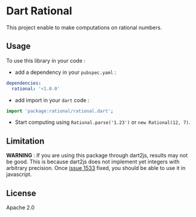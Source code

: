 Dart Rational
=============
This project enable to make computations on rational numbers.

## Usage ##
To use this library in your code :
* add a dependency in your `pubspec.yaml` :

```yaml
dependencies:
  rational: '<1.0.0'
```

* add import in your `dart` code :

```dart
import 'package:rational/rational.dart';
```

* Start computing using `Rational.parse('1.23')` or `new Rational(12, 7)`.

## Limitation ##
**WARNING** : If you are using this package through dart2js, results may not be good. This is because dart2js does not implement yet integers with arbitrary precision. Once [issue 1533](http://code.google.com/p/dart/issues/detail?id=1533) fixed, you should be able to use it in javascript.

## License ##
Apache 2.0
